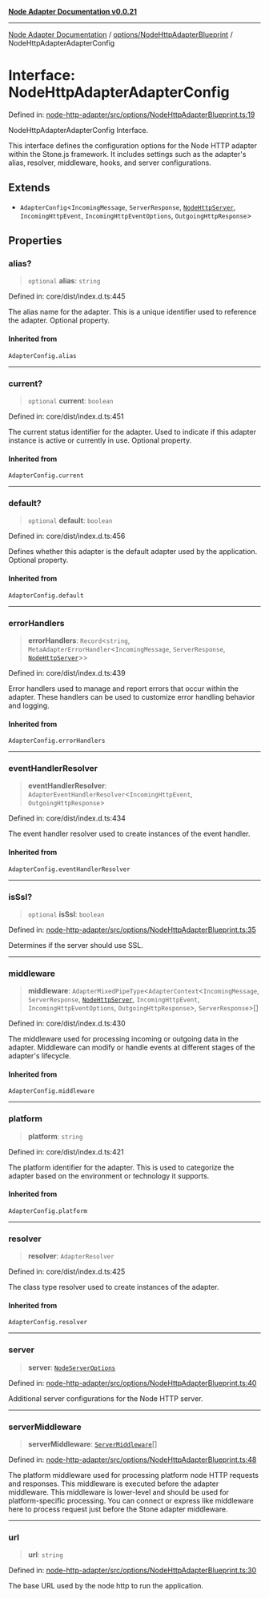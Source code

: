 [**Node Adapter Documentation v0.0.21**](../../../README.md)

***

[Node Adapter Documentation](../../../modules.md) / [options/NodeHttpAdapterBlueprint](../README.md) / NodeHttpAdapterAdapterConfig

# Interface: NodeHttpAdapterAdapterConfig

Defined in: [node-http-adapter/src/options/NodeHttpAdapterBlueprint.ts:19](https://github.com/stonemjs/node-http-adapter/blob/88c1ec7a02e567d3a955b5e02ef59e5d8858f965/src/options/NodeHttpAdapterBlueprint.ts#L19)

NodeHttpAdapterAdapterConfig Interface.

This interface defines the configuration options for the Node HTTP adapter
within the Stone.js framework. It includes settings such as the adapter's alias,
resolver, middleware, hooks, and server configurations.

## Extends

- `AdapterConfig`\<`IncomingMessage`, `ServerResponse`, [`NodeHttpServer`](../../../declarations/type-aliases/NodeHttpServer.md), `IncomingHttpEvent`, `IncomingHttpEventOptions`, `OutgoingHttpResponse`\>

## Properties

### alias?

> `optional` **alias**: `string`

Defined in: core/dist/index.d.ts:445

The alias name for the adapter.
This is a unique identifier used to reference the adapter.
Optional property.

#### Inherited from

`AdapterConfig.alias`

***

### current?

> `optional` **current**: `boolean`

Defined in: core/dist/index.d.ts:451

The current status identifier for the adapter.
Used to indicate if this adapter instance is active or currently in use.
Optional property.

#### Inherited from

`AdapterConfig.current`

***

### default?

> `optional` **default**: `boolean`

Defined in: core/dist/index.d.ts:456

Defines whether this adapter is the default adapter used by the application.
Optional property.

#### Inherited from

`AdapterConfig.default`

***

### errorHandlers

> **errorHandlers**: `Record`\<`string`, `MetaAdapterErrorHandler`\<`IncomingMessage`, `ServerResponse`, [`NodeHttpServer`](../../../declarations/type-aliases/NodeHttpServer.md)\>\>

Defined in: core/dist/index.d.ts:439

Error handlers used to manage and report errors that occur within the adapter.
These handlers can be used to customize error handling behavior and logging.

#### Inherited from

`AdapterConfig.errorHandlers`

***

### eventHandlerResolver

> **eventHandlerResolver**: `AdapterEventHandlerResolver`\<`IncomingHttpEvent`, `OutgoingHttpResponse`\>

Defined in: core/dist/index.d.ts:434

The event handler resolver used to create instances of the event handler.

#### Inherited from

`AdapterConfig.eventHandlerResolver`

***

### isSsl?

> `optional` **isSsl**: `boolean`

Defined in: [node-http-adapter/src/options/NodeHttpAdapterBlueprint.ts:35](https://github.com/stonemjs/node-http-adapter/blob/88c1ec7a02e567d3a955b5e02ef59e5d8858f965/src/options/NodeHttpAdapterBlueprint.ts#L35)

Determines if the server should use SSL.

***

### middleware

> **middleware**: `AdapterMixedPipeType`\<`AdapterContext`\<`IncomingMessage`, `ServerResponse`, [`NodeHttpServer`](../../../declarations/type-aliases/NodeHttpServer.md), `IncomingHttpEvent`, `IncomingHttpEventOptions`, `OutgoingHttpResponse`\>, `ServerResponse`\>[]

Defined in: core/dist/index.d.ts:430

The middleware used for processing incoming or outgoing data in the adapter.
Middleware can modify or handle events at different stages of the adapter's lifecycle.

#### Inherited from

`AdapterConfig.middleware`

***

### platform

> **platform**: `string`

Defined in: core/dist/index.d.ts:421

The platform identifier for the adapter.
This is used to categorize the adapter based on the environment or technology it supports.

#### Inherited from

`AdapterConfig.platform`

***

### resolver

> **resolver**: `AdapterResolver`

Defined in: core/dist/index.d.ts:425

The class type resolver used to create instances of the adapter.

#### Inherited from

`AdapterConfig.resolver`

***

### server

> **server**: [`NodeServerOptions`](../../../declarations/type-aliases/NodeServerOptions.md)

Defined in: [node-http-adapter/src/options/NodeHttpAdapterBlueprint.ts:40](https://github.com/stonemjs/node-http-adapter/blob/88c1ec7a02e567d3a955b5e02ef59e5d8858f965/src/options/NodeHttpAdapterBlueprint.ts#L40)

Additional server configurations for the Node HTTP server.

***

### serverMiddleware

> **serverMiddleware**: [`ServerMiddleware`](../../../declarations/type-aliases/ServerMiddleware.md)[]

Defined in: [node-http-adapter/src/options/NodeHttpAdapterBlueprint.ts:48](https://github.com/stonemjs/node-http-adapter/blob/88c1ec7a02e567d3a955b5e02ef59e5d8858f965/src/options/NodeHttpAdapterBlueprint.ts#L48)

The platform middleware used for processing platform node HTTP requests and responses.
This middleware is executed before the adapter middleware.
This middleware is lower-level and should be used for platform-specific processing.
You can connect or express like middleware here to process request just before the Stone adapter middleware.

***

### url

> **url**: `string`

Defined in: [node-http-adapter/src/options/NodeHttpAdapterBlueprint.ts:30](https://github.com/stonemjs/node-http-adapter/blob/88c1ec7a02e567d3a955b5e02ef59e5d8858f965/src/options/NodeHttpAdapterBlueprint.ts#L30)

The base URL used by the node http to run the application.

